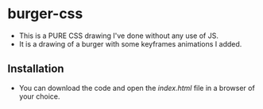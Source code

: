 # burger-css

* This is a PURE CSS drawing I've done without any use of JS.
* It is a drawing of a burger with some keyframes animations I added.

## Installation

* You can download the code and open the *index.html* file in a browser of your choice.